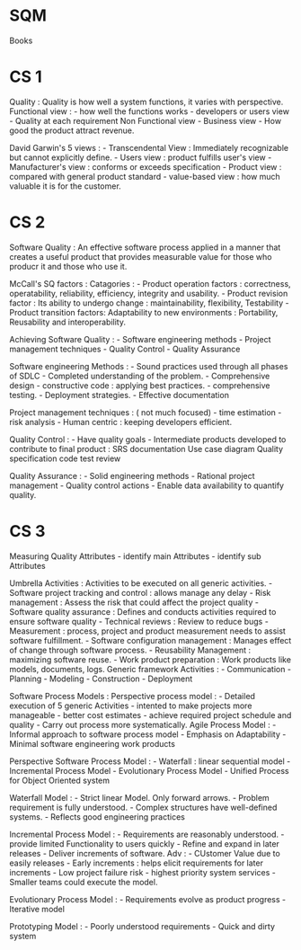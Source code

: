 # SQM

Books 

# CS 1

Quality : Quality is how well a system functions, it varies with perspective.
    Functional view :
        - how well the functions works
        - developers or users view
        - Quality at each requirement
    Non Functional view
        - Business view
        - How good the product attract revenue.

David Garwin's 5 views :
    - Transcendental View : Immediately recognizable but cannot explicitly define.
    - Users view : product fulfills user's view
    - Manufacturer's view : conforms or exceeds specification
    - Product view : compared with general product standard
    - value-based view : how much valuable it is for the customer.

# CS 2

Software Quality : An effective software process applied in a manner that creates a useful product that provides measurable value for those who producr it and those who use it.

McCall's SQ factors :
    Catagories :
        - Product operation factors : 
            correctness, operatability, reliability, efficiency, integrity and usability.
        - Product revision factor : 
            Its ability to undergo change : maintainability, flexibility, Testability
        - Product transition factors:
            Adaptability to new environments : Portability, Reusability and interoperability.

Achieving Software Quality :
    - Software engineering methods
    - Project management techniques
    - Quality Control
    - Quality Assurance

Software engineering Methods :
    - Sound practices used through all phases of SDLC
    - Completed understanding of the problem.
    - Comprehensive design
    - constructive code : applying best practices.
    - comprehensive testing.
    - Deployment strategies.
    - Effective documentation

Project management techniques : ( not much focused)
    - time estimation
    - risk analysis
    - Human centric : keeping developers efficient.

Quality Control :
    - Have quality goals
    - Intermediate products developed to contribute to final product :
        SRS documentation
        Use case diagram
        Quality specification
        code test review

Quality Assurance :
    - Solid engineering methods
    - Rational project management
    - Quality control actions
    - Enable data availability to quantify quality.

# CS 3

Measuring Quality Attributes
    - identify main Attributes
    - identify sub Attributes

Umbrella Activities : 
    Activities to be executed on all generic activities.
    - Software project tracking and control : allows manage any delay
    - Risk management : Assess the risk that could affect the project quality
    - Software quality assurance : Defines and conducts activities required to ensure software quality
    - Technical reviews : Review to reduce bugs
    - Measurement : process, project and product measurement needs to assist software fulfillment.
    - Software configuration management : Manages effect of change through software process.
    - Reusability Management : maximizing software reuse.
    - Work product preparation : Work products like models, documents, logs.
Generic framework Activities :
    - Communication
    - Planning
    - Modeling
    - Construction
    - Deployment

Software Process Models :
    Perspective process model :
        - Detailed execution of 5 generic Activities
        - intented to make projects more manageable
        - better cost estimates
        - achieve required project schedule and quality
        - Carry out process more systematically.
    Agile Process Model :
        - Informal approach to software process model
        - Emphasis on Adaptability
        - Minimal software engineering work products

Perspective Software Process Model :
    - Waterfall : linear sequential model
    - Incremental Process Model
    - Evolutionary Process Model
    - Unified Process for Object Oriented system

Waterfall Model :
    - Strict linear Model. Only forward arrows.
    - Problem requirement is fully understood.
    - Complex structures have well-defined systems.
    - Reflects good engineering practices

Incremental Process Model :
    - Requirements are reasonably understood.
    - provide limited Functionality to users quickly
    - Refine and expand in later releases
    - Deliver increments of software.
    Adv :
        - CUstomer Value due to easily releases
        - Early increments : helps elicit requirements for later increments
        - Low project failure risk
        - highest priority system services
        - Smaller teams could execute the model.

Evolutionary Process Model :
    - Requirements evolve as product progress
    - Iterative model

Prototyping Model :
    - Poorly understood requirements
    - Quick and dirty system 